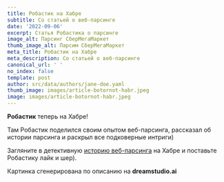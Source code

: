 ```yaml
---
title: Робастик на Хабре 
subtitle: Со статьей о веб-парсинге
date: '2022-09-06'
excerpt: Статья Робастика о парсинге
image_alt: Парсинг СберМегаМаркет
thumb_image_alt: Парсим СберМегаМаркет
meta_title: Робастик на Хабре
meta_description: Со статьей о веб-парсинге
canonical_url: ' '
no_index: false
template: post
author: src/data/authors/jane-doe.yaml
thumb_image: images/article-botornot-habr.jpeg
image: images/article-botornot-habr.jpeg
---
```

**Робастик** теперь на Хабре!

Там Робастик поделился своим опытом веб-парсинга, рассказал об истории парсинга и раскрыл все подковерные интриги)

Загляните в детективную [историю веб-парсинга](https://habr.com/ru/post/686038/) на Хабре и поставьте Робастику лайк и шер).

Картинка сгенерирована по описанию на **dreamstudio.ai**
